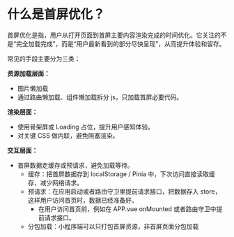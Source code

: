 # 什么是首屏优化？

首屏优化是指，用户从打开页面到首屏主要内容渲染完成的时间优化。它关注的不是“完全加载完成”，而是“用户最新看到的部分尽快呈现”，从而提升体验和留存。

常见的手段主要分为三类：

**资源加载层面：**

* 图片懒加载
* 通过路由懒加载、组件懒加载拆分 js，只加载首屏必要代码。

**渲染层面：**

* 使用骨架屏或 Loading 占位，提升用户感知体验。
* 对关键 CSS 做内联，避免阻塞渲染。

**交互层面：**

* 首屏数据走缓存或预请求，避免加载等待。
  * 缓存：把首屏数据存到 localStorage / Pinia 中，下次访问直接读取缓存，减少网络请求。
  * 预请求：在应用启动或者路由守卫里提前请求接口，把数据存入 store，这样用户访问首页时，数据已经准备好。
    * 在用户访问首页前，例如在 APP.vue onMounted 或者路由守卫中提前请求接口。
  * 分包加载：小程序端可以只打包首屏资源，非首屏页面分包加载

